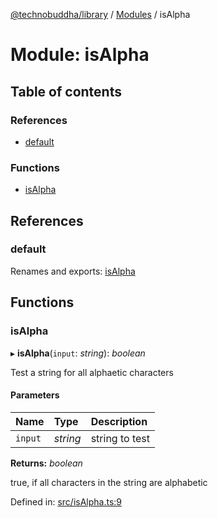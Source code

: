 [@technobuddha/library](../..) / [Modules](../Modules.md) / isAlpha

# Module: isAlpha

## Table of contents

### References

- [default](isalpha.md#default)

### Functions

- [isAlpha](isalpha.md#isalpha)

## References

### default

Renames and exports: [isAlpha](isalpha.md#isalpha)

## Functions

### isAlpha

▸ **isAlpha**(`input`: *string*): *boolean*

Test a string for all alphaetic characters

#### Parameters

| Name | Type | Description |
| :------ | :------ | :------ |
| `input` | *string* | string to test |

**Returns:** *boolean*

true, if all characters in the string are alphabetic

Defined in: [src/isAlpha.ts:9](../src/isAlpha.ts#L9)
